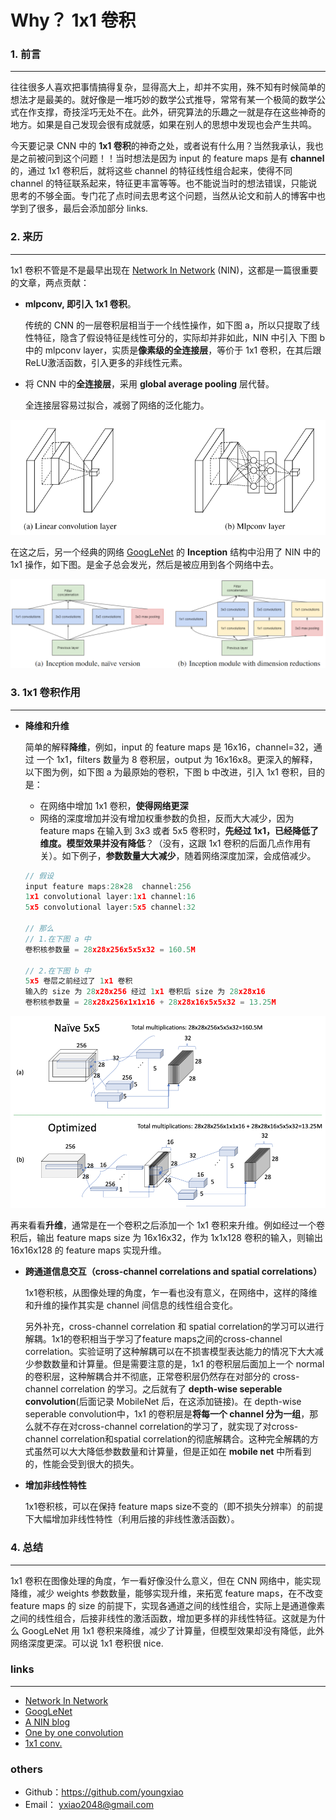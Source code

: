 
#  Why？ 1x1 卷积


### **1. 前言**
------

往往很多人喜欢把事情搞得复杂，显得高大上，却并不实用，殊不知有时候简单的想法才是最美的。就好像是一堆巧妙的数学公式推导，常常有某一个极简的数学公式在作支撑，奇技淫巧无处不在。此外，研究算法的乐趣之一就是存在这些神奇的地方。如果是自己发现会很有成就感，如果在别人的思想中发现也会产生共鸣。



今天要记录 CNN 中的 **1x1 卷积**的神奇之处，或者说有什么用？当然我承认，我也是之前被问到这个问题！！当时想法是因为 input 的 feature maps 是有 **channel** 的，通过 1x1 卷积后，就将这些 channel 的特征线性组合起来，使得不同 channel 的特征联系起来，特征更丰富等等。也不能说当时的想法错误，只能说思考的不够全面。专门花了点时间去思考这个问题，当然从论文和前人的博客中也学到了很多，最后会添加部分 links.



### **2. 来历**
-----
1x1 卷积不管是不是最早出现在 [Network In Network](https://arxiv.org/abs/1312.4400) (NIN)，这都是一篇很重要的文章，两点贡献：

- **mlpconv, 即引入 1x1 卷积**。

  传统的 CNN 的一层卷积层相当于一个线性操作，如下图 a，所以只提取了线性特征，隐含了假设特征是线性可分的，实际却并非如此，NIN 中引入 下图 b 中的 mlpconv layer，实质是**像素级的全连接层**，等价于 1x1 卷积，在其后跟 ReLU激活函数，引入更多的非线性元素。

- 将 CNN 中的**全连接层**，采用 **global average pooling** 层代替。

  全连接层容易过拟合，减弱了网络的泛化能力。



<div align=center><img src="https://github.com/youngxiao/DeepLearning-Notes/raw/master/pic/1conv1.png"/></div>



在这之后，另一个经典的网络 [GoogLeNet](https://arxiv.org/pdf/1409.4842v1.pdf) 的 **Inception** 结构中沿用了 NIN 中的 1x1 操作，如下图。是金子总会发光，然后是被应用到各个网络中去。



<div align=center><img src="https://github.com/youngxiao/DeepLearning-Notes/raw/master/pic/1conv3.png"/></div>



### **3. 1x1 卷积作用**
-----



- **降维和升维**

  简单的解释**降维**，例如，input 的 feature maps 是 16x16，channel=32，通过 一个 1x1，filters 数量为 8 卷积层，output 为 16x16x8。更深入的解释，以下图为例，如下图 a 为最原始的卷积，下图 b 中改进，引入 1x1 卷积，目的是：

  - 在网络中增加 1x1 卷积，**使得网络更深**
  - 网络的深度增加并没有增加权重参数的负担，反而大大减少，因为 feature maps 在输入到 3x3 或者 5x5 卷积时，**先经过 1x1，已经降低了维度。模型效果并没有降低**？（没有，这跟 1x1 卷积的后面几点作用有关）。如下例子，**参数数量大大减少**，随着网络深度加深，会成倍减少。
  ```c
  // 假设
  input feature maps:28×28  channel:256
  1x1 convolutional layer:1x1 channel:16
  5x5 convolutional layer:5x5 channel:32
      
  // 那么
  // 1.在下图 a 中
  卷积核参数量 = 28x28x256x5x5x32 = 160.5M
  
  // 2.在下图 b 中
  5x5 卷层之前经过了 1x1 卷积
  输入的 size 为 28x28x256 经过 1x1 卷积后 size 为 28x28x16
  卷积核参数量 = 28x28x256x1x1x16 + 28x28x16x5x5x32 = 13.25M
  ```

<div align=center><img src="https://github.com/youngxiao/DeepLearning-Notes/raw/master/pic/1conv2.png"/></div>





再来看看**升维**，通常是在一个卷积之后添加一个 1x1 卷积来升维。例如经过一个卷积后，输出 feature maps size 为 16x16x32，作为 1x1x128 卷积的输入，则输出 16x16x128 的 feature maps 实现升维。



- **跨通道信息交互（cross-channel correlations and spatial correlations）**

  1x1卷积核，从图像处理的角度，乍一看也没有意义，在网络中，这样的降维和升维的操作其实是 channel 间信息的线性组合变化。

  另外补充，cross-channel correlation 和 spatial correlation的学习可以进行解耦。1x1的卷积相当于学习了feature maps之间的cross-channel correlation。实验证明了这种解耦可以在不损害模型表达能力的情况下大大减少参数数量和计算量。但是需要注意的是，1x1 的卷积层后面加上一个 normal 的卷积层，这种解耦合并不彻底，正常卷积层仍然存在对部分的 cross-channel correlation 的学习。之后就有了 **depth-wise seperable convolution**(后面记录 MobileNet 后，在这添加链接)。在 depth-wise seperable convolution中，1x1 的卷积层是**将每一个 channel 分为一组**，那么就不存在对cross-channel correlation的学习了，就实现了对cross-channel correlation和spatial correlation的彻底解耦合。这种完全解耦的方式虽然可以大大降低参数数量和计算量，但是正如在 **mobile net** 中所看到的，性能会受到很大的损失。


- **增加非线性特性**

  1x1卷积核，可以在保持 feature maps  size不变的（即不损失分辨率）的前提下大幅增加非线性特性（利用后接的非线性激活函数）。



### **4. 总结**
----
1x1 卷积在图像处理的角度，乍一看好像没什么意义，但在 CNN 网络中，能实现降维，减少 weights 参数数量，能够实现升维，来拓宽 feature maps，在不改变 feature maps 的 size 的前提下，实现各通道之间的线性组合，实际上是通道像素之间的线性组合，后接非线性的激活函数，增加更多样的非线性特征。这就是为什么 GoogLeNet 用 1x1 卷积来降维，减少了计算量，但模型效果却没有降低，此外网络深度更深。可以说 1x1 卷积很 nice.



### **links**
----
- [Network In Network](https://arxiv.org/abs/1312.4400)
- [GoogLeNet](https://arxiv.org/pdf/1409.4842v1.pdf)
- [A NIN blog](https://www.cnblogs.com/makefile/p/nin.html)
- [One by one convolution](https://iamaaditya.github.io/2016/03/one-by-one-convolution/)
- [1x1 conv.](https://zhuanlan.zhihu.com/p/35814486)



### **others**
* Github：https://github.com/youngxiao
* Email： yxiao2048@gmail.com


